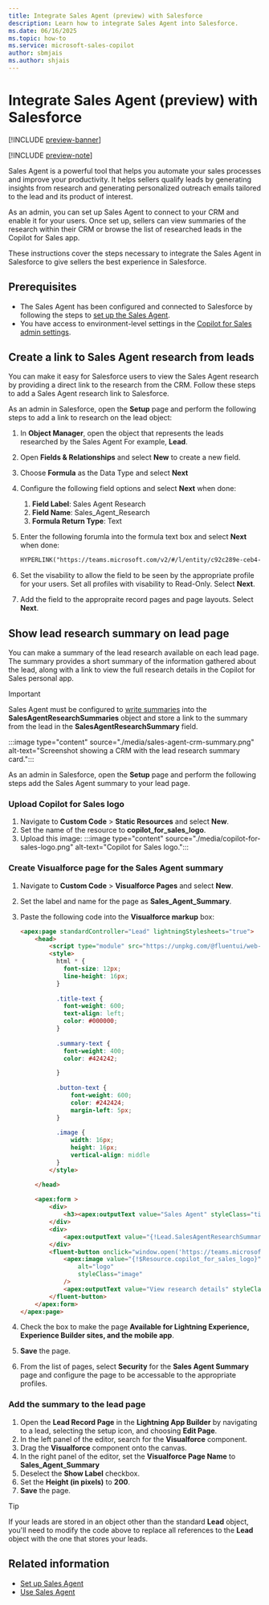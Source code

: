 ```yaml
---
title: Integrate Sales Agent (preview) with Salesforce
description: Learn how to integrate Sales Agent into Salesforce.
ms.date: 06/16/2025
ms.topic: how-to
ms.service: microsoft-sales-copilot
author: sbmjais
ms.author: shjais
---
```


# Integrate Sales Agent (preview) with Salesforce

[!INCLUDE [preview-banner](~/../shared-content/shared/preview-includes/preview-banner.md)]

[!INCLUDE [preview-note](~/../shared-content/shared/preview-includes/preview-note-d365.md)]

Sales Agent is a powerful tool that helps you automate your sales processes and improve your productivity. It helps sellers qualify leads by generating insights from research and generating personalized outreach emails tailored to the lead and its product of interest.

As an admin, you can set up Sales Agent to connect to your CRM and enable it for your users. Once set up, sellers can view summaries of the research within their CRM or browse the list of researched leads in the Copilot for Sales app.

These instructions cover the steps necessary to integrate the Sales Agent in Salesforce to give sellers the best experience in Salesforce.

## Prerequisites

- The Sales Agent has been configured and connected to Salesforce by following the steps to [set up the Sales Agent](setup-sales-agent.md).
- You have access to environment-level settings in the [Copilot for Sales admin settings](administrator-settings-for-viva-sales.md).

## Create a link to Sales Agent research from leads

You can make it easy for Salesforce users to view the Sales Agent research by providing a direct link to the research from the CRM. Follow these steps to add a Sales Agent research link to Salesforce.

As an admin in Salesforce, open the **Setup** page and perform the following steps to add a link to research on the lead object:

1. In **Object Manager**, open the object that represents the leads researched by the Sales Agent For example, **Lead**.
1. Open **Fields & Relationships** and select **New** to create a new field.
1. Choose **Formula** as the Data Type and select **Next**
1. Configure the following field options and select **Next** when done:
    1. **Field Label**: Sales Agent Research
    1. **Field Name**: Sales_Agent_Research
    1. **Formula Return Type**: Text
1. Enter the following forumla into the formula text box and select **Next** when done:

    ```html
    HYPERLINK("https://teams.microsoft.com/v2/#/l/entity/c92c289e-ceb4-4755-819d-0d1dffdab6fa/homeTab?context=%7B%22subEntityId%22%3A%22%7B%5C%22route%5C%22%3A%5C%22/researchhub/lead/" & CASESAFEID(Id) & "%5C%22%7D%22%7D","Click here")
    ```

1. Set the visability to allow the field to be seen by the appropriate profile for your users. Set all profiles with visability to Read-Only. Select **Next**.
1. Add the field to the appropraite record pages and page layouts. Select **Next**.

## Show lead research summary on lead page

You can make a summary of the lead research available on each lead page. The summary provides a short summary of the information gathered about the lead, along with a link to view the full research details in the Copilot for Sales personal app.

> [!IMPORTANT]
> Sales Agent must be configured to [write summaries](setup-sales-agent.md) into the **SalesAgentResearchSummaries** object and store a link to the summary from the lead in the **SalesAgentResearchSummary** field.

:::image type="content" source="./media/sales-agent-crm-summary.png" alt-text="Screenshot showing a CRM with the lead research summary card.":::

As an admin in Salesforce, open the **Setup** page and perform the following steps add the Sales Agent summary to your lead page.

### Upload Copilot for Sales logo
1. Navigate to **Custom Code** > **Static Resources** and select **New**.
1. Set the name of the resource to **copilot_for_sales_logo**.
1. Upload this image: :::image type="content" source="./media/copilot-for-sales-logo.png" alt-text="Copilot for Sales logo.":::

### Create Visualforce page for the Sales Agent summary
1. Navigate to **Custom Code** > **Visualforce Pages** and select **New**.
1. Set the label and name for the page as **Sales_Agent_Summary**.
1. Paste the following code into the **Visualforce markup** box:

    ```html
    <apex:page standardController="Lead" lightningStylesheets="true">
        <head>
            <script type="module" src="https://unpkg.com/@fluentui/web-components"/>
            <style>
              html * {
                font-size: 12px;
                line-height: 16px;
              }
              
              .title-text {
                font-weight: 600;
                text-align: left;
                color: #000000;
              }
              
              .summary-text {
                font-weight: 400;
                color: #424242;
    
              }
              
              .button-text {
                  font-weight: 600;
                  color: #242424;
                  margin-left: 5px;
              }
              
              .image {
                  width: 16px;
                  height: 16px;
                  vertical-align: middle
              }
            </style>
    
        </head>
        
        <apex:form >
            <div>
                <h3><apex:outputText value="Sales Agent" styleClass="title-text"/></h3>
            </div>
            <div>
                <apex:outputText value="{!Lead.SalesAgentResearchSummary__r.SummaryText__c}" styleClass="summary-text" escape="false"/>
            </div>
            <fluent-button onclick="window.open('https://teams.microsoft.com/v2/#/l/entity/c92c289e-ceb4-4755-819d-0d1dffdab6fa/homeTab?context=%7B%22subEntityId%22%3A%22%7B%5C%22route%5C%22%3A%5C%22/researchhub/lead/{!Lead.Id}%5C%22%7D%22%7D', '_blank')" title="Sales Agent">
                <apex:image value="{!$Resource.copilot_for_sales_logo}"
                    alt="logo"
                    styleClass="image"
                />
                <apex:outputText value="View research details" styleClass="button-text"/>
            </fluent-button>
        </apex:form>
    </apex:page>
    ```

1. Check the box to make the page **Available for Lightning Experience, Experience Builder sites, and the mobile app**.
1. **Save** the page.
1. From the list of pages, select **Security** for the **Sales Agent Summary** page and configure the page to be accessable to the appropriate profiles.

### Add the summary to the lead page
1. Open the **Lead Record Page** in the **Lightning App Builder** by navigating to a lead, selecting the setup icon, and choosing **Edit Page**.
1. In the left panel of the editor, search for the **Visualforce** component.
1. Drag the **Visualforce** component onto the canvas.
1. In the right panel of the editor, set the **Visualforce Page Name** to **Sales_Agent_Summary**
1. Deselect the **Show Label** checkbox.
1. Set the **Height (in pixels)** to **200**.
1. **Save** the page.

> [!TIP]
> If your leads are stored in an object other than the standard **Lead** object, you'll need to modify the code above to replace all references to the **Lead** object with the one that stores your leads.

## Related information

- [Set up Sales Agent](set-up-sales-agent.md)
- [Use Sales Agent](use-sales-agent.md)
